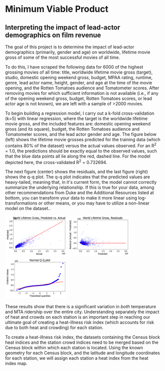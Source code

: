# Minimum Viable Product
## Interpreting the impact of lead-actor demographics on film revenue

The goal of this project is to determine the impact of lead-actor demographics (primarily, gender and age) on worldwide, lifetime movie gross of some of the most successful movies of all time.

To do this, I have scraped the following data for 6000 of the highest grossing movies of all time: title, worldwide lifetime movie gross (target), studio, domestic opening weekend gross, budget, MPAA rating, runtime, genre, lead actor name, height, gender, and age at the time of the movie opening, and the Rotten Tomatoes audience and Tomatometer scores. After removing movies for which sufficient information is not available (i.e., if any of the opening weekend gross, budget, Rotten Tomatoes scores, or lead actor age is not known), we are left with a sample of >2000 movies.

To begin building a regression model, I carry out a k-fold cross-validation (k=5) with linear regression, where the target is the  worldwide lifetime movie gross, and the included features are: domestic opening weekend gross (and its square), budget, the Rotten Tomatoes audience and Tomatometer scores, and the lead actor gender and age. The figure below (left) shows the lifetime movie grosses predicted for the training data (which contains 80% of the dataset) versus the actual values observed. For an R<sup>2</sup> = 1.0, the predictions should be exactly equal to the observed values, such that the blue data points all lie along the red, dashed line. For the model depicted here, the cross-validated R<sup>2</sup> = 0.732694.

The next figure (center) shows the residuals, and the last figure (right) shows the q-q plot. The q-q plot indicates that the predicted values are heavy-tailed, meaning that, in it's current form, the model cannot correctly summarize the underlying relationship. If this is true for your data, among other recommendations from Duke and the Additional Resources listed at bottom, you can transform your data to make it more linear using log-transformations or other means, or you may have to utilize a non-linear model on the dataset..

<p float="left">
  <img src="figures/lr_basic.png" width="200" />
  <img src="figures/lr_basic_resid.png" width="200" />
  <img src="figures/lr_basic_qq.png" width="200" />
</p>


These results show that there is a significant variation in *both* temperature and MTA ridership over the entire city. Understanding separately the impact of heat and crowds on each station is an important step in reaching our ultimate goal of creating a heat-illness risk index (which accounts for risk due to both heat and crowding) for each station.

To create a heat-illness risk index, the datasets containing the Census block heat indices and the station crowd indices need to be merged based on the Census block within which each station is located. Using the known geometry for each Census block, and the latitude and longitude coordinates for each station, we will assign each station a heat index from the heat index map.
